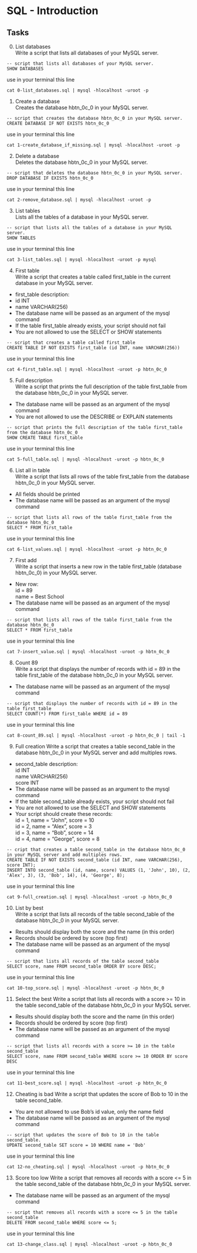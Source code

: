 # SQL - Introduction

## Tasks

0. List databases<br>
Write a script that lists all databases of your MySQL server.
```
-- script that lists all databases of your MySQL server.
SHOW DATABASES
```
use in your terminal this line
```
cat 0-list_databases.sql | mysql -hlocalhost -uroot -p
```

1. Create a database<br>
Creates the database hbtn_0c_0 in your MySQL server.
```
-- script that creates the database hbtn_0c_0 in your MySQL server.
CREATE DATABASE IF NOT EXISTS hbtn_0c_0
```
use in your terminal this line
```
cat 1-create_database_if_missing.sql | mysql -hlocalhost -uroot -p
```

2. Delete a database<br>
Deletes the database hbtn_0c_0 in your MySQL server.
```
-- script that deletes the database hbtn_0c_0 in your MySQL server.
DROP DATABASE IF EXISTS hbtn_0c_0
```
use in your terminal this line
```
cat 2-remove_database.sql | mysql -hlocalhost -uroot -p
```

3. List tables<br>
Lists all the tables of a database in your MySQL server.
```
-- script that lists all the tables of a database in your MySQL server.
SHOW TABLES
```
use in your terminal this line
```
cat 3-list_tables.sql | mysql -hlocalhost -uroot -p mysql
```

4. First table<br>
Write a script that creates a table called first_table in the current database in your MySQL server.
- first_table description:
- id INT
- name VARCHAR(256)
- The database name will be passed as an argument of the mysql command
- If the table first_table already exists, your script should not fail
- You are not allowed to use the SELECT or SHOW statements
```
-- script that creates a table called first_table
CREATE TABLE IF NOT EXISTS first_table (id INT, name VARCHAR(256))
```
use in your terminal this line
```
cat 4-first_table.sql | mysql -hlocalhost -uroot -p hbtn_0c_0
```

5. Full description<br>
Write a script that prints the full description of the table first_table from the database hbtn_0c_0 in your MySQL server.
- The database name will be passed as an argument of the mysql command
- You are not allowed to use the DESCRIBE or EXPLAIN statements
```
-- script that prints the full description of the table first_table from the database hbtn_0c_0
SHOW CREATE TABLE first_table
```
use in your terminal this line
```
cat 5-full_table.sql | mysql -hlocalhost -uroot -p hbtn_0c_0
```

6. List all in table<br>
Write a script that lists all rows of the table first_table from the database hbtn_0c_0 in your MySQL server.
- All fields should be printed
- The database name will be passed as an argument of the mysql command
```
-- script that lists all rows of the table first_table from the database hbtn_0c_0
SELECT * FROM first_table
```
use in your terminal this line
```
cat 6-list_values.sql | mysql -hlocalhost -uroot -p hbtn_0c_0
```

7. First add<br>
Write a script that inserts a new row in the table first_table (database hbtn_0c_0) in your MySQL server.
- New row:<br>
    id = 89<br>
    name = Best School<br>
- The database name will be passed as an argument of the mysql command
```
-- script that lists all rows of the table first_table from the database hbtn_0c_0
SELECT * FROM first_table
```
use in your terminal this line
```
cat 7-insert_value.sql | mysql -hlocalhost -uroot -p hbtn_0c_0
```

8. Count 89<br>
Write a script that displays the number of records with id = 89 in the table first_table of the database hbtn_0c_0 in your MySQL server.
- The database name will be passed as an argument of the mysql command
```
-- script that displays the number of records with id = 89 in the table first_table
SELECT COUNT(*) FROM first_table WHERE id = 89
```
use in your terminal this line
```
cat 8-count_89.sql | mysql -hlocalhost -uroot -p hbtn_0c_0 | tail -1
```

9. Full creation
Write a script that creates a table second_table in the database hbtn_0c_0 in your MySQL server and add multiples rows.

- second_table description:<br>
    id INT<br>
    name VARCHAR(256)<br>
    score INT<br>
- The database name will be passed as an argument to the mysql command
- If the table second_table already exists, your script should not fail
- You are not allowed to use the SELECT and SHOW statements
- Your script should create these records:<br>
    id = 1, name = “John”, score = 10<br>
    id = 2, name = “Alex”, score = 3 <br>
    id = 3, name = “Bob”, score = 14<br>
    id = 4, name = “George”, score = 8<br>
```
-- cript that creates a table second_table in the database hbtn_0c_0 in your MySQL server and add multiples rows.
CREATE TABLE IF NOT EXISTS second_table (id INT, name VARCHAR(256), score INT);
INSERT INTO second_table (id, name, score) VALUES (1, 'John', 10), (2, 'Alex', 3), (3, 'Bob', 14), (4, 'George', 8);
```
use in your terminal this line
```
cat 9-full_creation.sql | mysql -hlocalhost -uroot -p hbtn_0c_0
```

10. List by best<br>
Write a script that lists all records of the table second_table of the database hbtn_0c_0 in your MySQL server.
- Results should display both the score and the name (in this order)
- Records should be ordered by score (top first)
- The database name will be passed as an argument of the mysql command
```
-- script that lists all records of the table second_table
SELECT score, name FROM second_table ORDER BY score DESC;
```
use in your terminal this line
```
cat 10-top_score.sql | mysql -hlocalhost -uroot -p hbtn_0c_0
```

11. Select the best
Write a script that lists all records with a score >= 10 in the table second_table of the database hbtn_0c_0 in your MySQL server.
- Results should display both the score and the name (in this order)
- Records should be ordered by score (top first)
- The database name will be passed as an argument of the mysql command
```
-- script that lists all records with a score >= 10 in the table second_table
SELECT score, name FROM second_table WHERE score >= 10 ORDER BY score DESC
```
use in your terminal this line
```
cat 11-best_score.sql | mysql -hlocalhost -uroot -p hbtn_0c_0
```

12. Cheating is bad
Write a script that updates the score of Bob to 10 in the table second_table.
- You are not allowed to use Bob’s id value, only the name field
- The database name will be passed as an argument of the mysql command
```
-- script that updates the score of Bob to 10 in the table second_table.
UPDATE second_table SET score = 10 WHERE name = 'Bob'
```
use in your terminal this line
```
cat 12-no_cheating.sql | mysql -hlocalhost -uroot -p hbtn_0c_0
```

13. Score too low
Write a script that removes all records with a score <= 5 in the table second_table of the database hbtn_0c_0 in your MySQL server.
- The database name will be passed as an argument of the mysql command
```
-- script that removes all records with a score <= 5 in the table second_table
DELETE FROM second_table WHERE score <= 5;
```
use in your terminal this line
```
cat 13-change_class.sql | mysql -hlocalhost -uroot -p hbtn_0c_0
```
